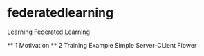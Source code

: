 # federatedlearning
Learning Federated Learning 

** 1 Motivation
** 2 Training Example Simple Server-CLient Flower
